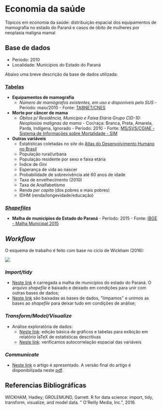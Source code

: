 # Economia da saúde

Tópicos em economia da saúde: distribuição espacial dos equipamentos de mamografia no estado do Paraná e casos de óbito de mulheres por neoplasia malígna mamal

## Base de dados

- Período: 2010
- Localidade: Municípios do Estado do Paraná

Abaixo uma breve descrição da base de dados utilizada:

### [Tabelas](https://github.com/rdurl0/economia_da_saude/tree/master/Tabelas)
- **Equipamentos de mamografia**
  - _Número de mamógrafos existentes, em uso e disponíveis pelo SUS_ - Período: maio/2010 - Fonte: [TABNET/CNES](http://www2.datasus.gov.br/DATASUS/index.php?area=0204&id=11671&VObj=http://tabnet.datasus.gov.br/cgi/deftohtm.exe?cnes/cnv/equipo)
- **Morte por câncer de mama**
  - _Óbitos p/ Residência, Município e Faixa Etária Grupo CID-10: Neoplasias malignas da mama_ - Cor/raça: Branca, Preta, Amarela, Parda, Indígena, Ignorado - Período: 2010 - Fonte: [MS/SVS/CGIAE - Sistema de Informações sobre Mortalidade - SIM](http://www2.datasus.gov.br/DATASUS/index.php?area=0205&id=6937)
- **Outras variáveis**
  - Estatísticas coletadas no _site_ do [Atlas do Desenvolvimento Humano no Brasil](https://goo.gl/CWjMkb)
  - População rural/urbana
  - População residente por sexo e faixa etária
  - Índice de _Gini_
  - Esperança de vida ao nascer
  - Probabilidade de sobrevivência até 60 anos de idade
  - Taxa de envelhecimento (2010)
  - Taxa de Analfabetismo
  - Renda _per capita_ (dos pobres e mais pobres)
  - IDHM (renda/longevidade/educação)      
      
      
### [_Shapefiles_](https://github.com/rdurl0/economia_da_saude/tree/master/shp)
- **Malha de municípios do Estado do Paraná** - Período: 2015 - Fonte: [IBGE - Malha Municipal 2015](https://goo.gl/Dprczu)

## _Workflow_
O esquema de trabalho é feito com base no ciclo de Wickham (2016):

![](https://github.com/rdurl0/economia_da_saude/blob/master/r4ds.png)

### _Import/tidy_
- [Neste link](https://github.com/rdurl0/economia_da_saude/blob/master/1_Malha_de_municipios_no_estado_do_Paran%C3%A1.md) é carregada a malha de municípios do estado do Paraná. O arquivo _shapefile_ é baixado e deixado em condições para unir com outras bases de dados;
- [Neste link](https://github.com/rdurl0/economia_da_saude/blob/master/2_Bases_de_dados.md) são baixadas as bases de dados, "limpamos" e unimos as bases ao _shapefile_ para deixar tudo em condições de análise;
### _Transform/Model/Visualize_
- Análise exploratória de dados:
    - [Neste link](https://github.com/rdurl0/economia_da_saude/blob/master/3_Analise_exploratoria.md): edição básica de gráficos e tabelas para exibição em relatório laTeX de estatísticas descritivas
    - [Neste link](https://github.com/rdurl0/economia_da_saude/blob/master/4_Autocorrelacao_espacial.md): verificamos autocorrelação espacial das variáveis
    
### _Communicate_
- [Neste link]() o artigo é apresentado. A versão final do artigo é disponibilizada neste [pdf]().

## Referencias Bibliográficas
WICKHAM, Hadley; GROLEMUND, Garrett. R for data science: import, tidy, transform, visualize, and model data. " O'Reilly Media, Inc.", 2016.
